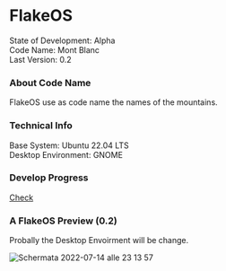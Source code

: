 # FlakeOS
State of Development:     Alpha\
Code Name:                Mont Blanc\
Last Version:             0.2

### About Code Name
FlakeOS use as code name the names of the mountains.

### Technical Info
Base System:              Ubuntu 22.04 LTS\
Desktop Environment:      GNOME

### Develop Progress
[Check](https://github.com/orgs/flakeos/projects/1)

### A FlakeOS Preview (0.2)
Probally the Desktop Envoirment will be change.

![Schermata 2022-07-14 alle 23 13 57](https://user-images.githubusercontent.com/65458792/179087305-546dcb8d-9d69-4c5a-a66c-5f2053dd52c7.png)
